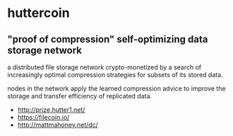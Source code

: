 # huttercoin
## "proof of compression" self-optimizing data storage network

a distributed file storage network crypto-monetized by a search of increasingly optimal compression strategies for subsets of its stored data.

nodes in the network apply the learned compression advice to improve the storage and transfer efficiency of replicated data.  

 * http://prize.hutter1.net/
 * https://filecoin.io/
 * http://mattmahoney.net/dc/

